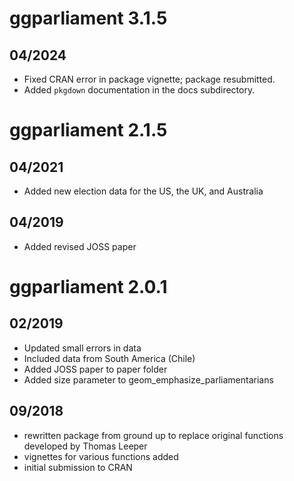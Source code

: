 # ggparliament 3.1.5
## 04/2024
- Fixed CRAN error in package vignette; package resubmitted.
- Added `pkgdown` documentation in the docs subdirectory.

# ggparliament 2.1.5
## 04/2021
- Added new election data for the US, the UK, and Australia

## 04/2019
- Added revised JOSS paper

# ggparliament 2.0.1 
## 02/2019
  - Updated small errors in data
  - Included data from South America (Chile)
  - Added JOSS paper to paper folder
  - Added size parameter to geom_emphasize_parliamentarians

## 09/2018

  - rewritten package from ground up to replace original functions developed by Thomas Leeper
  - vignettes for various functions added
  - initial submission to CRAN